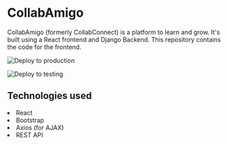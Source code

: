# CollabAmigo
CollabAmigo (formerly CollabConnect) is a platform to learn and grow. It's built using a React frontend and Django Backend.
This repository contains the code for the frontend. 

![Deploy to production](https://github.com/watson-hex/frontend-collabamigo/actions/workflows/DeployMain.yml/badge.svg?branch=main)

![Deploy to testing](https://github.com/watson-hex/frontend-collabamigo/actions/workflows/DeployTesting.yml/badge.svg?branch=testing)



## Technologies used
<li>React</li>
<li>Bootstrap</li>
<li>Axios (for AJAX)</li>
<li>REST API</li>
